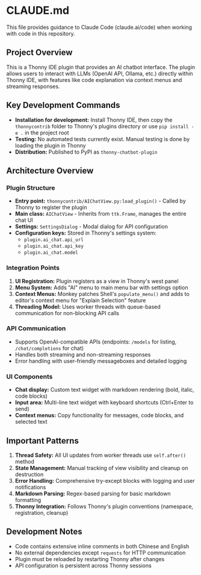 # CLAUDE.md

This file provides guidance to Claude Code (claude.ai/code) when working with code in this repository.

## Project Overview

This is a Thonny IDE plugin that provides an AI chatbot interface. The plugin allows users to interact with LLMs (OpenAI API, Ollama, etc.) directly within Thonny IDE, with features like code explanation via context menus and streaming responses.

## Key Development Commands

- **Installation for development:** Install Thonny IDE, then copy the `thonnycontrib` folder to Thonny's plugins directory or use `pip install -e .` in the project root
- **Testing:** No automated tests currently exist. Manual testing is done by loading the plugin in Thonny
- **Distribution:** Published to PyPI as `thonny-chatbot-plugin`

## Architecture Overview

### Plugin Structure
- **Entry point:** `thonnycontrib/AIChatView.py:load_plugin()` - Called by Thonny to register the plugin
- **Main class:** `AIChatView` - Inherits from `ttk.Frame`, manages the entire chat UI
- **Settings:** `SettingsDialog` - Modal dialog for API configuration
- **Configuration keys:** Stored in Thonny's settings system:
  - `plugin.ai_chat.api_url`
  - `plugin.ai_chat.api_key`
  - `plugin.ai_chat.model`

### Integration Points
1. **UI Registration:** Plugin registers as a view in Thonny's west panel
2. **Menu System:** Adds "AI" menu to main menu bar with settings option
3. **Context Menus:** Monkey patches Shell's `populate_menu()` and adds to editor's context menu for "Explain Selection" feature
4. **Threading Model:** Uses worker threads with queue-based communication for non-blocking API calls

### API Communication
- Supports OpenAI-compatible APIs (endpoints: `/models` for listing, `/chat/completions` for chat)
- Handles both streaming and non-streaming responses
- Error handling with user-friendly messageboxes and detailed logging

### UI Components
- **Chat display:** Custom text widget with markdown rendering (bold, italic, code blocks)
- **Input area:** Multi-line text widget with keyboard shortcuts (Ctrl+Enter to send)
- **Context menus:** Copy functionality for messages, code blocks, and selected text

## Important Patterns

1. **Thread Safety:** All UI updates from worker threads use `self.after()` method
2. **State Management:** Manual tracking of view visibility and cleanup on destruction
3. **Error Handling:** Comprehensive try-except blocks with logging and user notifications
4. **Markdown Parsing:** Regex-based parsing for basic markdown formatting
5. **Thonny Integration:** Follows Thonny's plugin conventions (namespace, registration, cleanup)

## Development Notes

- Code contains extensive inline comments in both Chinese and English
- No external dependencies except `requests` for HTTP communication
- Plugin must be reloaded by restarting Thonny after changes
- API configuration is persistent across Thonny sessions